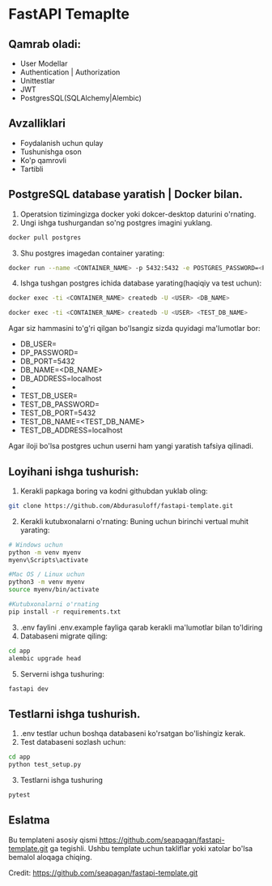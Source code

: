 
# FastAPI Temaplte

## Qamrab oladi:

- User Modellar
- Authentication | Authorization
- Unittestlar
- JWT
- PostgresSQL(SQLAlchemy|Alembic)

## Avzalliklari
- Foydalanish uchun qulay
- Tushunishga oson
- Ko'p qamrovli
- Tartibli

## PostgreSQL database yaratish | Docker bilan.
1. Operatsion tizimingizga docker yoki dokcer-desktop daturini o'rnating.
2. Ungi ishga tushurgandan so'ng postgres imagini yuklang.
```bash
docker pull postgres
```
3. Shu postgres imagedan container yarating:
```bash
docker run --name <CONTAINER_NAME> -p 5432:5432 -e POSTGRES_PASSWORD=<PASSWORD> -e POSTGRES_USER=<USER> -d postgres
```
4. Ishga tushgan postgres ichida database yarating(haqiqiy va test uchun):
```bash
docker exec -ti <CONTAINER_NAME> createdb -U <USER> <DB_NAME>

docker exec -ti <CONTAINER_NAME> createdb -U <USER> <TEST_DB_NAME>
```

Agar siz hammasini to'g'ri qilgan bo'lsangiz sizda quyidagi ma'lumotlar bor:
- DB_USER=<USER>
- DP_PASSWORD=<PASSWORD>
- DB_PORT=5432
- DB_NAME=<DB_NAME>
- DB_ADDRESS=localhost
-
- TEST_DB_USER=<USER>
- TEST_DB_PASSWORD=<PASSWORD>
- TEST_DB_PORT=5432
- TEST_DB_NAME=<TEST_DB_NAME>
- TEST_DB_ADDRESS=localhost

Agar iloji bo'lsa postgres uchun userni ham yangi yaratish tafsiya qilinadi.

## Loyihani ishga tushurish:

1. Kerakli papkaga boring va kodni githubdan yuklab oling:
```bash
git clone https://github.com/Abdurasuloff/fastapi-template.git
```

2. Kerakli kutubxonalarni o'rnating:
Buning uchun birinchi vertual muhit yarating:

```bash
# Windows uchun
python -m venv myenv
myenv\Scripts\activate

#Mac OS / Linux uchun
python3 -m venv myenv
source myenv/bin/activate

#Kutubxonalarni o'rnating
pip install -r requirements.txt 
```
3. .env faylini .env.example fayliga qarab kerakli ma'lumotlar bilan to'ldiring
4. Databaseni migrate qiling:
```bash
cd app
alembic upgrade head
```
5. Serverni ishga tushuring:

```bash
fastapi dev
```

## Testlarni ishga tushurish.
1. .env testlar uchun boshqa databaseni ko'rsatgan bo'lishingiz kerak.
2. Test databaseni sozlash uchun:
```bash
cd app
python test_setup.py
```
3. Testlarni ishga tushuring
```bash
pytest
```

## Eslatma
Bu templateni asosiy qismi https://github.com/seapagan/fastapi-template.git ga tegishli. Ushbu template uchun takliflar yoki xatolar bo'lsa bemalol aloqaga chiqing.

Credit: https://github.com/seapagan/fastapi-template.git
